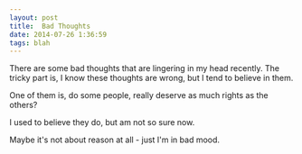 ```yaml
---
layout: post
title:  Bad Thoughts
date: 2014-07-26 1:36:59
tags: blah
---
```

There are some bad thoughts that are lingering in my head recently. The tricky part is, I know these thoughts are wrong, but I tend to believe in them.

One of them is, do some people, really deserve as much rights as the others?

I used to believe they do, but am not so sure now.

Maybe it's not about reason at all - just I'm in bad mood.

